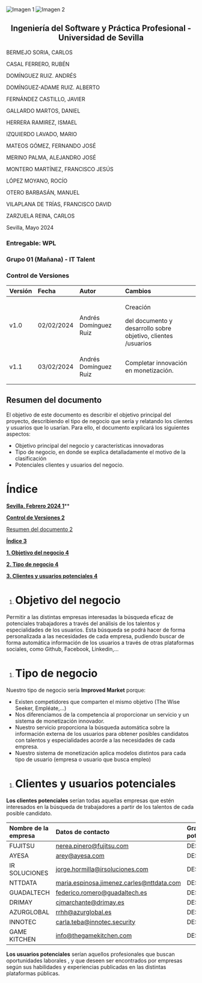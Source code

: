﻿<div style={{ display: 'flex' }}>
  <img src="/img/TalentLOGO.png" alt="Imagen 1" style={{ width: '50%', height: 'auto' }} />
  <img src="/img/USLOGO.png" alt="Imagen 2" style={{ width: '30%', height: '30%' }} />
</div>

## <center>Ingeniería del Software y Práctica Profesional - Universidad de Sevilla</center>

BERMEJO SORIA, CARLOS

CASAL FERRERO, RUBÉN

DOMÍNGUEZ RUIZ. ANDRÉS

DOMÍNGUEZ-ADAME RUIZ. ALBERTO

FERNÁNDEZ CASTILLO, JAVIER

GALLARDO MARTOS, DANIEL

HERRERA RAMIREZ, ISMAEL

IZQUIERDO LAVADO, MARIO

MATEOS GÓMEZ, FERNANDO JOSÉ

MERINO PALMA, ALEJANDRO JOSÉ

MONTERO MARTÍNEZ, FRANCISCO JESÚS

LÓPEZ MOYANO, ROCÍO

OTERO BARBASÁN, MANUEL

VILAPLANA DE TRÍAS, FRANCISCO DAVID

ZARZUELA REINA, CARLOS

<a name="_pg8quxt9d0oa"></a> Sevilla, Mayo 2024

### Entregable: WPL

### Grupo 01 (Mañana) - IT Talent
###  <a name="_z05qqri5g3tk"></a>Control de Versiones

|**Versión**|**Fecha**|**Autor**|**Cambios**|
| :- | :- | :- | :- |
|v1.0|02/02/2024|Andrés Domínguez Ruiz|<p>Creación</p><p>del documento y desarrollo sobre objetivo, clientes /usuarios</p>|
|v1.1|03/02/2024|Andrés Domínguez Ruiz|Completar innovación en monetización.|
|||||
|||||

## <a name="_tyjcwt"></a>**Resumen del documento**
<a name="_3dy6vkm"></a>El objetivo de este documento es describir el objetivo principal del proyecto, describiendo el tipo de negocio que sería y relatando los clientes y usuarios que lo usarían. Para ello, el documento explicará los siguientes aspectos:

- Objetivo principal del negocio y características innovadoras
- Tipo de negocio, en donde se explica detalladamente el motivo de la clasificación
- Potenciales clientes y  usuarios del negocio.


# <a name="_1t3h5sf"></a>
#
# <a name="_2s8eyo1"></a><a name="_17dp8vu"></a>Índice

[**Sevilla, Febrero 2024	1**](#_70mev8oekzkf)**

[**Control de Versiones	2**](#_2et92p0)

[Resumen del documento	2](#_tyjcwt)

[**Índice	3**](#_17dp8vu)

[**1. Objetivo del negocio	4**](#_3rdcrjn)

[**2. Tipo de negocio	4**](#_xk4zeyxlu15y)

[**3. Clientes y usuarios potenciales	4**](#_vmxfkjnc35oc)




1. # <a name="_3rdcrjn"></a> Objetivo del negocio
Permitir a las distintas empresas interesadas la búsqueda eficaz de potenciales trabajadores a través del análisis de los talentos y especialidades de los usuarios. Esta búsqueda se podrá hacer de forma personalizada a las necesidades de cada empresa, pudiendo buscar de forma automática información de los usuarios a través de otras plataformas sociales, como Github, Facebook, Linkedin,...

1. # <a name="_xk4zeyxlu15y"></a> Tipo de negocio
Nuestro tipo de negocio sería **Improved Market** porque:

- Existen competidores que comparten el mismo objetivo (The Wise Seeker, Empléate,...)
- Nos diferenciamos de la competencia al proporcionar un servicio y un sistema de monetización innovador. 
- Nuestro servicio proporciona la búsqueda automática sobre la información externa de los usuarios para obtener posibles candidatos con talentos y especialidades acorde a las necesidades de cada empresa.
- Nuestro sistema de monetización aplica modelos distintos para cada tipo de usuario (empresa o usuario que busca empleo)


1. # <a name="_vmxfkjnc35oc"></a> Clientes y usuarios potenciales
**Los clientes potenciales** serían todas aquellas empresas que estén interesados en la búsqueda de trabajadores  a partir de los talentos de cada posible candidato.


|**Nombre de la empresa**|**Datos de contacto**|**Grado de potencialidad**|
| :- | :- | :- |
|FUJITSU|nerea.pinero@fujitsu.com|DESCONOCIDO|
|AYESA|arey@ayesa.com|DESCONOCIDO|
|IR SOLUCIONES|jorge.hormilla@irsoluciones.com|DESCONOCIDO|
|NTTDATA|maria.espinosa.jimenez.carles@nttdata.com|DESCONOCIDO|
|GUADALTECH|federico.romero@guadaltech.es|DESCONOCIDO|
|DRIMAY|cjmarchante@drimay.es|DESCONOCIDO|
|AZURGLOBAL|rrhh@azurglobal.es|DESCONOCIDO|
|INNOTEC|carla.teba@innotec.security|DESCONOCIDO|
|GAME KITCHEN|info@thegamekitchen.com|DESCONOCIDO|

**Los usuarios potenciales** serían aquellos profesionales que buscan oportunidades laborales , y que deseen ser encontrados por empresas según sus habilidades y experiencias publicadas en las distintas plataformas públicas.



